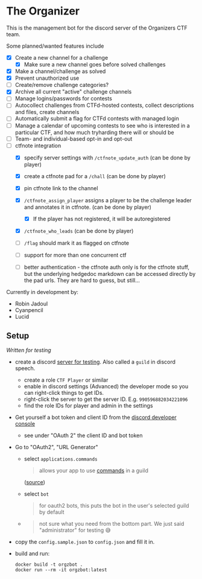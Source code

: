 # The Organizer

This is the management bot for the discord server of the Organizers CTF team.

Some planned/wanted features include
- [X] Create a new channel for a challenge
    - [X] Make sure a new channel goes before solved challenges
- [X] Make a channel/challenge as solved
- [X] Prevent unauthorized use
- [ ] Create/remove challenge categories?
- [X] Archive all current "active" challenge channels
- [ ] Manage logins/passwords for contests
- [ ] Autocollect challenges from CTFd-hosted contests, collect descriptions and files, create channels
- [ ] Automatically submit a flag for CTFd contests with managed login
- [ ] Manage a calendar of upcoming contests to see who is interested in a particular CTF, and how much tryharding there will or should be
- [ ] Team- and individual-based opt-in and opt-out
- [ ] ctfnote integration
    - [x] specify server settings with `/ctfnote_update_auth`  (can be done by player)
    - [x] create a ctfnote pad for a `/chall` (can be done by player)
    - [x] pin ctfnote link to the channel
    - [x] `/ctfnote_assign_player` assigns a player to be the challenge leader and annotates it in ctfnote. (can be done by player)
        - [x] If the player has not registered, it will be autoregistered
    - [x] `/ctfnote_who_leads` (can be done by player)
    - [ ] `/flag` should mark it as flagged on ctfnote
    - [ ] support for more than one concurrent ctf
    - [ ] better authentication - the ctfnote auth only is for the ctfnote stuff, but the underlying hedgedoc markdown can be accessed directly by the pad urls. They are hard to guess, but still...


Currently in development by:
- Robin Jadoul
- Cyanpencil
- Lucid

## Setup

*Written for testing*

* create a discord [server for testing](https://discord.gg/CHAMHZfHFX). Also called a `guild` in discord speech.

  * create a role `CTF Player` or similar
  * enable in discord settings (Advanced) the developer mode so you can right-click things to get IDs.
  * right-click the server to get the server ID. E.g. `990596882034221096`
  * find the role IDs for player and admin in the settings

* Get yourself a bot token and client ID from the [discord developer console](https://discord.com/developers/applications)

  * see under "OAuth 2" the client ID and bot token

* Go to "OAuth2", "URL Generator"

  * select `applications.commands`

    > allows your app to use [commands](https://discord.com/developers/docs/interactions/application-commands) in a guild

    ([source](https://discord.com/developers/docs/topics/oauth2))

  * select `bot`

    > for oauth2 bots, this puts the bot in the user's selected guild by default

  * > not sure what you need from the bottom part. We just said "administrator" for testing :sweat_smile:

* copy the `config.sample.json`  to `config.json` and fill it in.

* build and run:

  ```
  docker build -t orgzbot .
  docker run --rm -it orgzbot:latest
  ```

  
